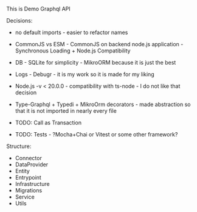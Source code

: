 This is Demo Graphql API


Decisions:
- no default imports - easier to refactor names
- CommonJS vs ESM - CommonJS on backend node.js application - Synchronous Loading + Node.js Compatibility
- DB - SQLite for simplicity - MikroORM because it is just the best
- Logs - Debugr - it is my work so it is made for my liking
- Node.js -v < 20.0.0 - compatibility with ts-node - I do not like that decision
- Type-Graphql + Typedi + MikroOrm decorators - made abstraction so that it is not imported in nearly every file

- TODO: Call as Transaction
- TODO: Tests - ?Mocha+Chai or Vitest or some other framework?

Structure:
- Connector
- DataProvider
- Entity
- Entrypoint
- Infrastructure
- Migrations
- Service
- Utils
